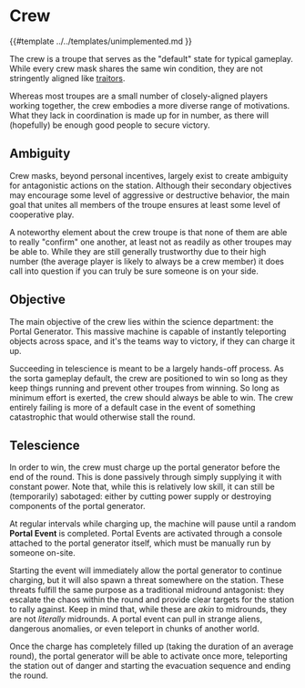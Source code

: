 # Crew

{{#template ../../templates/unimplemented.md }}

The crew is a troupe that serves as the "default" state for typical gameplay.
While every crew mask shares the same win condition, they are not stringently aligned like [traitors](traitors.md).

Whereas most troupes are a small number of closely-aligned players working together, the crew embodies a more diverse range of motivations.
What they lack in coordination is made up for in number, as there will (hopefully) be enough good people to secure victory.

## Ambiguity

Crew masks, beyond personal incentives, largely exist to create ambiguity for antagonistic actions on the station.
Although their secondary objectives may encourage some level of aggressive or destructive behavior, the main goal that unites all members of the troupe ensures at least some level of cooperative play.

A noteworthy element about the crew troupe is that none of them are able to really "confirm" one another, at least not as readily as other troupes may be able to.
While they are still generally trustworthy due to their high number (the average player is likely to always be a crew member) it does call into question if you can truly be sure someone is on your side.

## Objective

The main objective of the crew lies within the science department: the Portal Generator.
This massive machine is capable of instantly teleporting objects across space, and it's the teams way to victory, if they can charge it up.

Succeeding in telescience is meant to be a largely hands-off process.
As the sorta gameplay default, the crew are positioned to win so long as they keep things running and prevent other troupes from winning.
So long as minimum effort is exerted, the crew should always be able to win.
The crew entirely failing is more of a default case in the event of something catastrophic that would otherwise stall the round.

## Telescience
In order to win, the crew must charge up the portal generator before the end of the round.
This is done passively through simply supplying it with constant power.
Note that, while this is relatively low skill, it can still be (temporarily) sabotaged: either by cutting power supply or destroying components of the portal generator.

At regular intervals while charging up, the machine will pause until a random **Portal Event** is completed.
Portal Events are activated through a console attached to the portal generator itself, which must be manually run by someone on-site.

Starting the event will immediately allow the portal generator to continue charging, but it will also spawn a threat somewhere on the station.
These threats fulfill the same purpose as a traditional midround antagonist: they escalate the chaos within the round and provide clear targets for the station to rally against.
Keep in mind that, while these are _akin_ to midrounds, they are not _literally_ midrounds.
A portal event can pull in strange aliens, dangerous anomalies, or even teleport in chunks of another world.

Once the charge has completely filled up (taking the duration of an average round), the portal generator will be able to activate once more, teleporting the station out of danger and starting the evacuation sequence and ending the round.

